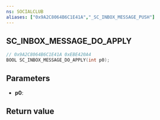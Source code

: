 ```yaml
---
ns: SOCIALCLUB
aliases: ["0x9A2C8064B6C1E41A","_SC_INBOX_MESSAGE_PUSH"]
---
```

## SC_INBOX_MESSAGE_DO_APPLY

```c
// 0x9A2C8064B6C1E41A 0xEBE420A4
BOOL SC_INBOX_MESSAGE_DO_APPLY(int p0);
```


## Parameters
* **p0**: 

## Return value
